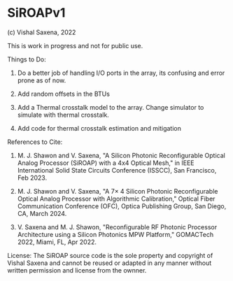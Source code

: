 # SiROAPv1

(c) Vishal Saxena, 2022

This is work in progress and not for public use.

Things to Do:

1. Do a better job of handling I/O ports in the array, its confusing and error prone as of now.

2. Add random offsets in the BTUs

3. Add a Thermal crosstalk model to the array. Change simulator to simulate with thermal crosstalk.

4. Add code for thermal crosstalk estimation and mitigation


References to Cite:

1. M. J. Shawon and V. Saxena, "A Silicon Photonic Reconfigurable Optical Analog Processor (SiROAP) with a 4x4 Optical Mesh," in IEEE International Solid State Circuits Conference (ISSCC), San Francisco, Feb 2023.

2. M. J. Shawon and V. Saxena, "A 7× 4 Silicon Photonic Reconfigurable Optical Analog Processor with Algorithmic Calibration," Optical Fiber Communication Conference (OFC), Optica Publishing Group, San Diego, CA, March 2024.

3. V. Saxena and M. J. Shawon, "Reconfigurable RF Photonic Processor Architecture using a Silicon Photonics MPW Platform," GOMACTech 2022, Miami, FL, Apr 2022.

License:
The SiROAP source code is the sole property and copyright of Vishal Saxena and cannot be reused or adapted in any manner without written permission and license from the ownner.
